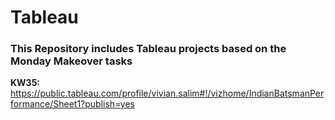 # Tableau
### This Repository includes Tableau projects based on the Monday Makeover tasks

<b>KW35:</b> https://public.tableau.com/profile/vivian.salim#!/vizhome/IndianBatsmanPerformance/Sheet1?publish=yes
